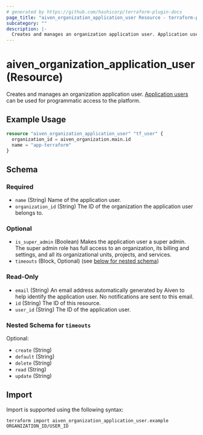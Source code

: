 ```yaml
---
# generated by https://github.com/hashicorp/terraform-plugin-docs
page_title: "aiven_organization_application_user Resource - terraform-provider-aiven"
subcategory: ""
description: |-
  Creates and manages an organization application user. Application users https://aiven.io/docs/platform/howto/manage-application-users can be used for programmatic access to the platform.
---
```


# aiven_organization_application_user (Resource)

Creates and manages an organization application user. [Application users](https://aiven.io/docs/platform/howto/manage-application-users) can be used for programmatic access to the platform.

## Example Usage

```terraform
resource "aiven_organization_application_user" "tf_user" {
  organization_id = aiven_organization.main.id
  name = "app-terraform"
}
```

<!-- schema generated by tfplugindocs -->
## Schema

### Required

- `name` (String) Name of the application user.
- `organization_id` (String) The ID of the organization the application user belongs to.

### Optional

- `is_super_admin` (Boolean) Makes the application user a super admin. The super admin role has full access to an organization, its billing and settings, and all its organizational units, projects, and services.
- `timeouts` (Block, Optional) (see [below for nested schema](#nestedblock--timeouts))

### Read-Only

- `email` (String) An email address automatically generated by Aiven to help identify the application user. No notifications are sent to this email.
- `id` (String) The ID of this resource.
- `user_id` (String) The ID of the application user.

<a id="nestedblock--timeouts"></a>
### Nested Schema for `timeouts`

Optional:

- `create` (String)
- `default` (String)
- `delete` (String)
- `read` (String)
- `update` (String)

## Import

Import is supported using the following syntax:

```shell
terraform import aiven_organization_application_user.example ORGANIZATION_ID/USER_ID
```
